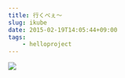 ```yaml
---
title: 行くべぇ〜
slug: ikube
date: 2015-02-19T14:05:44+09:00
tags:
    - helloproject
---
```

![](/img/150219.jpg)
